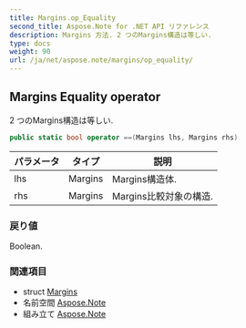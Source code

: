 ```yaml
---
title: Margins.op_Equality
second_title: Aspose.Note for .NET API リファレンス
description: Margins 方法. 2 つのMargins構造は等しい.
type: docs
weight: 90
url: /ja/net/aspose.note/margins/op_equality/
---
```

## Margins Equality operator

2 つのMargins構造は等しい.

```csharp
public static bool operator ==(Margins lhs, Margins rhs)
```

| パラメータ | タイプ | 説明 |
| --- | --- | --- |
| lhs | Margins | Margins構造体. |
| rhs | Margins | Margins比較対象の構造. |

### 戻り値

Boolean.

### 関連項目

* struct [Margins](../)
* 名前空間 [Aspose.Note](../../margins/)
* 組み立て [Aspose.Note](../../../)


